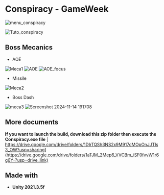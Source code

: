 # Conspiracy - GameWeek     
          
![menu_conspiracy](https://github.com/user-attachments/assets/fc3c241d-015c-4e17-b430-72db30df80d9)


![Tuto_conspiracy](https://github.com/user-attachments/assets/eceecde6-fa03-4d4b-977c-8b14386d3497)

## Boss Mecanics  

- AOE
  
![Meca1](https://github.com/user-attachments/assets/293198db-54a0-4324-b271-f4956f31c4b1)
![AOE](https://github.com/user-attachments/assets/946cdd7b-39eb-4203-81e6-402743243df7)
![AOE_focus](https://github.com/user-attachments/assets/e06baf02-b642-46f1-9ff2-e40d28dcedc0)

- Missile


![Meca2](https://github.com/user-attachments/assets/595ad778-1fe5-4bbf-883f-4757d96ab7ea)

- Boss Dash

![meca3](https://github.com/user-attachments/assets/a40c901d-d278-4022-a4a7-8d158ee57fc0)
  ![Screenshot 2024-11-14 191708](https://github.com/user-attachments/assets/2c355f5c-7fd0-4ae4-b1de-05d208a7299d)

## More documents  

 **If you want to launch the build, download this zip folder then execute the Conspiracy.exe file**
[ https://drive.google.com/drive/folders/1DIrTQSh3NS2x9M917cMOpOnJJTIs3_OW?usp=sharing](https://drive.google.com/drive/folders/1aTJM_2Mep6_VVCBm_iSF0fvvW1r6g6Y-?usp=drive_link)

 ## Made with  
 - **Unity 2021.3.5f**  
